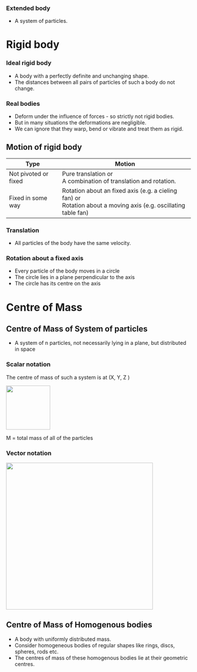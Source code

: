 ### Extended body
* A system of particles.

# Rigid body
### Ideal rigid body
* A body with a perfectly definite and unchanging shape. 
* The distances between all pairs of particles of such a body do not change.
### Real bodies
* Deform under the influence of forces - so strictly not rigid bodies.
* But in many situations the deformations are negligible.
* We can ignore that they warp, bend or vibrate and treat them as rigid.

## Motion of rigid body
|Type| Motion|
|-|-|
|Not pivoted or fixed | Pure translation or <br> A combination of translation and rotation.|
|Fixed in some way | Rotation about an fixed axis (e.g. a cieling fan) or <br> Rotation about a moving axis (e.g. oscillating table fan)|

### Translation
* All particles of the body have the same velocity.
### Rotation about a fixed axis
* Every particle of the body moves in a circle
* The circle lies in a plane perpendicular to the axis 
* The circle has its centre on the axis

# Centre of Mass
## Centre of Mass of System of particles
* A system of n particles, not necessarily lying in a plane, but distributed in space
### Scalar notation
The centre of mass of such a system is at (X, Y, Z )

<img width=120 src="https://user-images.githubusercontent.com/20998959/153767157-6b878bcd-d022-4f07-a8bd-356c44e1dc52.png">

M = total mass of all of the particles

### Vector notation
<img width=400 src="https://user-images.githubusercontent.com/20998959/153767439-b8eb8aaf-4737-4d71-85ed-3d561ef1695a.png">

## Centre of Mass of Homogenous bodies
* A body with uniformly distributed mass.
* Consider homogeneous bodies of regular shapes like rings, discs, spheres, rods etc.
* The centres of mass of these homogenous bodies lie at their geometric centres.

